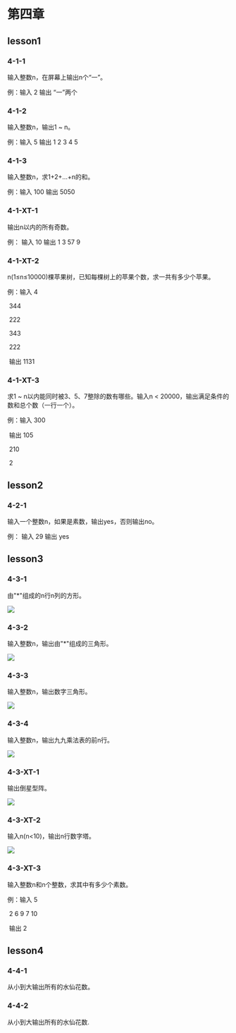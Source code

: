 # 第四章

## lesson1

### 4-1-1

输入整数n，在屏幕上输出n个“一”。

例：输入 2 输出 “一”两个

### 4-1-2

输入整数n，输出1 ~ n。

例：输入 5  输出 1 2 3 4 5

### 4-1-3

输入整数n，求1+2+...+n的和。

例：输入 100 输出 5050

### 4-1-XT-1

输出n以内的所有奇数。

例： 输入 10 输出 1 3 57 9

### 4-1-XT-2

n(1≤n≤10000)棵苹果树，已知每棵树上的苹果个数，求一共有多少个苹果。

例：输入 4

​                344

​                222

​                343

​                222

​       输出 1131

### 4-1-XT-3

求1 ~ n以内能同时被3、5、7整除的数有哪些。输入n < 20000，输出满足条件的数和总个数（一行一个）。

例：输入 300

​       输出  105

​                 210

​                 2

## lesson2

### 4-2-1

输入一个整数n，如果是素数，输出yes，否则输出no。

例： 输入 29 输出 yes

## lesson3

### 4-3-1

由"*"组成的n行n列的方形。

![](https://github.com/kukestan/CPlusPlusTeen/blob/master/book1/Chapter4/pic/4-3-1.png)

### 4-3-2

输入整数n，输出由"*"组成的三角形。

![](https://github.com/kukestan/CPlusPlusTeen/blob/master/book1/Chapter4/pic/4-3-2.png)

### 4-3-3

输入整数n，输出数字三角形。

![](https://github.com/kukestan/CPlusPlusTeen/blob/master/book1/Chapter4/pic/4-3-3.png)

### 4-3-4

输入整数n，输出九九乘法表的前n行。

![](https://github.com/kukestan/CPlusPlusTeen/blob/master/book1/Chapter4/pic/4-3-4.png)

### 4-3-XT-1

输出倒星型阵。

![](https://github.com/kukestan/CPlusPlusTeen/blob/master/book1/Chapter4/pic/4-3-XT-1.png)

### 4-3-XT-2

输入n(n<10)，输出n行数字塔。

![](https://github.com/kukestan/CPlusPlusTeen/blob/master/book1/Chapter4/pic/4-3-XT-2.png)

### 4-3-XT-3

输入整数n和n个整数，求其中有多少个素数。

例：输入 5

​                2 6 9 7 10

​        输出    2

## lesson4

### 4-4-1

从小到大输出所有的水仙花数。

### 4-4-2

从小到大输出所有的水仙花数.


